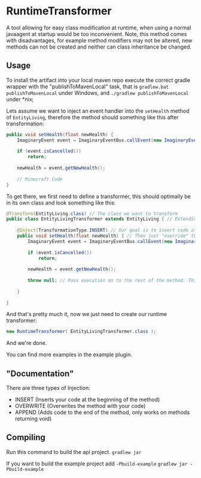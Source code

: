 # RuntimeTransformer

A tool allowing for easy class modification at runtime, when using a normal javaagent at startup would be too inconvenient.
Note, this method comes with disadvantages, for example method modifiers may not be altered, new methods can not be created and neither can class inheritance be changed.

## Usage

To install the artifact into your local maven repo execute the correct gradle wrapper with the "publishToMavenLocal" task, that is ```gradlew.bat publishToMavenLocal``` under Windows, and ```./gradlew publishToMavenLocal``` under *nix;

Lets assume we want to inject an event handler into the `setHealth` method of `EntityLiving`,
therefore the method should something like this after transformation:

```java
public void setHealth(float newHealth) {
    ImaginaryEvent event = ImaginaryEventBus.callEvent(new ImaginaryEvent(this, newHealth));
    
    if (event.isCancelled())
        return;
        
    newHealth = event.getNewHealth();
    
    // Minecraft Code
}
```

To get there, we first need to define a transformer, this should optimally be in its own class and look something like this:

```java
@Transform(EntityLiving.class) // The class we want to transform
public class EntityLivingTransformer extends EntityLiving { // Extending EntityLiving in our transformer makes things easier, but isn't required (Which, for example, allows you to transform final classes)
    
    @Inject(TransformationType.INSERT) // Our goal is to insert code at the beginning of the method, and leave everything else intact
    public void setHealth(float newHealth) { // Then just "override" the method as usual, if it is final add an _INJECTED to the method name
        ImaginaryEvent event = ImaginaryEventBus.callEvent(new ImaginaryEvent(this, newHealth)); // Our event handling code from above
            
        if (event.isCancelled())
            return;
            
        newHealth = event.getNewHealth();
        
        throw null; // Pass execution on to the rest of the method. This will be removed at runtime but is required for compilation (At least when the method doesn't return void, so it's not necessary in this case)
        
    }
    
} 
```

And that's pretty much it, now we just need to create our runtime transformer:

```java
new RuntimeTransformer( EntityLivingTransformer.class );
```

And we're done.

You can find more examples in the example plugin.

## "Documentation"

There are three types of Injection:

- INSERT (Inserts your code at the beginning of the method)
- OVERWRITE (Overwrites the method with your code)
- APPEND (Adds code to the end of the method, only works on methods returning void)

## Compiling

Run this command to build the api project.
`gradlew jar`

If you want to build the example project add `-Pbuild-example`
`gradlew jar -Pbuild-example`
